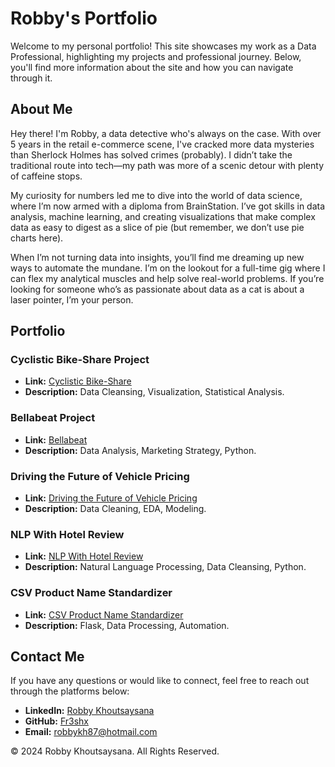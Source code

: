 # Robby's Portfolio

Welcome to my personal portfolio! This site showcases my work as a Data Professional, highlighting my projects and professional journey. Below, you'll find more information about the site and how you can navigate through it.

## About Me

Hey there! I'm Robby, a data detective who's always on the case. With over 5 years in the retail e-commerce scene, I've cracked more data mysteries than Sherlock Holmes has solved crimes (probably). I didn’t take the traditional route into tech—my path was more of a scenic detour with plenty of caffeine stops.

My curiosity for numbers led me to dive into the world of data science, where I’m now armed with a diploma from BrainStation. I’ve got skills in data analysis, machine learning, and creating visualizations that make complex data as easy to digest as a slice of pie (but remember, we don’t use pie charts here).

When I’m not turning data into insights, you’ll find me dreaming up new ways to automate the mundane. I’m on the lookout for a full-time gig where I can flex my analytical muscles and help solve real-world problems. If you’re looking for someone who’s as passionate about data as a cat is about a laser pointer, I’m your person.

## Portfolio

### Cyclistic Bike-Share Project

- **Link:** [Cyclistic Bike-Share](https://www.kaggle.com/code/fr3shk/cyclistic-bike-share-with-r-programming)
- **Description:** Data Cleansing, Visualization, Statistical Analysis.

### Bellabeat Project

- **Link:** [Bellabeat](https://www.kaggle.com/code/fr3shk/bellabeat-with-python)
- **Description:** Data Analysis, Marketing Strategy, Python.

### Driving the Future of Vehicle Pricing

- **Link:** [Driving the Future of Vehicle Pricing](https://github.com/Fr3shx/Driving-the-Future-of-Vehicle-Pricing-A-Machine-Learning-Approach)
- **Description:** Data Cleaning, EDA, Modeling.

### NLP With Hotel Review

- **Link:** [NLP With Hotel Review](https://github.com/Fr3shx/NLP-With-Hotel-Review)
- **Description:** Natural Language Processing, Data Cleansing, Python.

### CSV Product Name Standardizer

- **Link:** [CSV Product Name Standardizer](https://github.com/Fr3shx/Name_processing_audit_app-Flask-)
- **Description:** Flask, Data Processing, Automation.

## Contact Me

If you have any questions or would like to connect, feel free to reach out through the platforms below:

- **LinkedIn:** [Robby Khoutsaysana](https://www.linkedin.com/in/robby-khoutsaysana)
- **GitHub:** [Fr3shx](https://github.com/Fr3shx)
- **Email:** [robbykh87@hotmail.com](mailto:robbykh87@hotmail.com)

&copy; 2024 Robby Khoutsaysana. All Rights Reserved.
